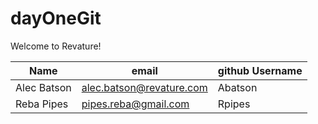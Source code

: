 # dayOneGit

Welcome to Revature!

| Name | email | github Username |
| ---- | ----- | --------------- |
| Alec Batson| alec.batson@revature.com | Abatson |
| Reba Pipes| pipes.reba@gmail.com | Rpipes |
